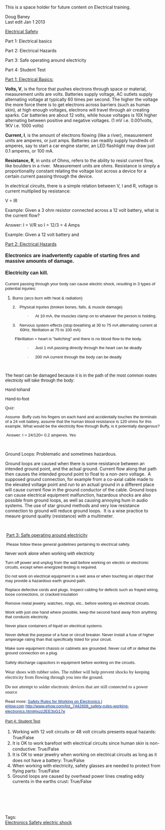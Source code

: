  
  <div class="content">
    <div class="field field-name-body field-type-text-with-summary field-label-hidden"><div class="field-items"><div class="field-item even"><p>This is a space holder for future content on Electrical training.</p><p>Doug Baney<br />Last edit Jan 1 2013</p><p><span style="text-decoration: underline;">Electrical Safety</span></p><p class="MsoNormal">Part 1: Electrical basics</p><p class="MsoNormal">Part 2: Electrical Hazards</p><p class="MsoNormal">Part 3: Safe operating around electricity</p><p class="MsoNormal">Part 4: Student Test</p><p class="MsoNormal"><span style="text-decoration: underline;">Part 1: Electrical Basics:</span></p><p class="MsoNormal"><strong>Volts, V</strong>, is the force that pushes electrons through space or material, measurement units are volts. Batteries supply voltage, AC outlets supply alternating voltage at typically 60 times per second. The higher the voltage the more force there is to get electrons across barriers (such as human skin), at high enough voltages, electrons will travel through air creating sparks. Car batteries are about 12 volts, while house voltages is 10X higher alternating between positive and negative voltages. (1 mV i.e. 0.001volts, 1KV i.e. 1000 volts)</p><p class="MsoNormal"><strong>Current, I</strong>, is the amount of electrons flowing (like a river), measurement units are amperes, or just amps. Batteries can readily supply hundreds of amperes, say to start a car engine starter, an LED flashlight may draw just 0.1 amperes, or 100 mA.</p><p class="MsoNormal"><strong>Resistance, R</strong>, in units of Ohms, refers to the ability to resist current flow, like boulders in a river.  Measurement units are ohms. Resistance is simply a proportionality constant relating the voltage lost across a device for a certain current passing through the device.</p><p class="MsoNormal">In electrical circuits, there is a simple relation between V, I and R, voltage is current multiplied by resistance:</p><p class="MsoNormal">V = IR</p><p class="MsoNormal">Example: Given a 3 ohm resistor connected across a 12 volt battery, what is the current flow?</p><p class="MsoNormal">Answer: I = V/R so I = 12/3 = 4 Amps</p><p class="MsoNormal">Example: Given a 12 volt battery and</p><p class="MsoNormal"><span style="text-decoration: underline;">Part 2: Electrical Hazards</span></p><h4><span style="font-size: 12pt; line-height: 115%; font-family: Arial, sans-serif; background-position: initial initial; background-repeat: initial initial;">Electronics are inadvertently capable of starting fires and massive amounts of damage.  </span></h4><h4><span style="font-size: 12pt; line-height: 115%; font-family: Arial, sans-serif;">Electricity can kill.</span></h4><p><span style="font-size: 10pt; font-family: Arial, sans-serif;">Current passing through your body can cause electric shock, resulting in 3 types of potential injuries:</span></p><ol type="1"><li class="MsoNormal" style="line-height: normal;"><span style="font-size: 10.0pt; font-family: &quot;Arial&quot;,&quot;sans-serif&quot;;">Burns (arcs burn      with heat &amp; radiation)</span></li></ol><p style="margin-left: .5in; text-indent: -.25in; mso-list: l3 level1 lfo7; tab-stops: list .5in;"><span style="font-size: 10pt; font-family: Arial, sans-serif;">2.<span style="font-size: 7pt; line-height: normal; font-family: 'Times New Roman';">     </span></span><span style="font-size: 10pt; font-family: Arial, sans-serif;">Physical injuries (broken bones, falls, &amp; muscle damage)</span></p><p style="margin-left: 1.0in; text-indent: -.25in; mso-list: l3 level2 lfo8; tab-stops: list 1.0in;"><span style="font-size: 10pt; font-family: Symbol;">·<span style="font-size: 7pt; line-height: normal; font-family: 'Times New Roman';">         </span></span><span style="font-size: 10pt; font-family: Arial, sans-serif;">At 10 mA, the muscles clamp on to whatever the person is holding.</span></p><p style="margin-left: .5in; text-indent: -.25in; mso-list: l3 level1 lfo8; tab-stops: list .5in;"><span style="font-size: 10pt; font-family: Arial, sans-serif;">3.<span style="font-size: 7pt; line-height: normal; font-family: 'Times New Roman';">     </span></span><span style="font-size: 10pt; font-family: Arial, sans-serif;">Nervous system effects (stop breathing at 30 to 75 mA alternating current at 60Hz, fibrillation at 75 to 100 mA)</span></p><p style="margin-left: .5in; text-indent: -.25in; mso-list: l3 level1 lfo8; tab-stops: list .5in;"><span style="font-size: 10pt; font-family: Arial, sans-serif;"> </span><span style="font-family: Arial, sans-serif; font-size: 10pt; line-height: normal;"><span style="white-space: pre;"> </span>Fibrillation = heart       is "twitching" and there is no blood flow to the body.</span></p><p style="margin-left: 1.0in; text-indent: -.25in; mso-list: l3 level2 lfo8; tab-stops: list 1.0in;"><span style="font-size: 10pt; font-family: Symbol;">·<span style="font-size: 7pt; line-height: normal; font-family: 'Times New Roman';">         </span></span><span style="font-size: 10pt; font-family: Arial, sans-serif;">Just 1 mA passing directly through the heart can be deadly</span></p><p style="margin-left: 1.0in; text-indent: -.25in; mso-list: l3 level2 lfo8; tab-stops: list 1.0in;"><span style="font-size: 10pt; font-family: Symbol;">·<span style="font-size: 7pt; line-height: normal; font-family: 'Times New Roman';">         </span></span><span style="font-size: 10pt; font-family: Arial, sans-serif;">200 mA current through the body can be deadly</span></p><p class="MsoNormal" style="mso-margin-top-alt: auto; mso-margin-bottom-alt: auto; margin-left: 1.0in; line-height: normal;"><span style="font-size: 10pt; font-family: Arial, sans-serif;"> </span></p><p><span style="font-family: Arial, sans-serif; line-height: normal;">The heart can be damaged because it is in the path of the most common routes electricity will take through the body:</span></p><p><span style="font-family: Arial, sans-serif; line-height: normal;">Hand-tohand</span></p><p><span style="font-family: Arial, sans-serif; line-height: normal;">Hand-to-foot</span></p><p class="MsoNormal" style="margin-bottom: .0001pt; line-height: normal;"><span style="font-size: 10pt; font-family: Arial, sans-serif;">Quiz:</span></p><p class="MsoNormal" style="margin-bottom: .0001pt; line-height: normal;"><span style="font-size: 10pt; font-family: Arial, sans-serif;">Assume  Buffy cuts his fingers on each hand and accidentally touches the terminals of a 24 volt battery, assume that the human blood resistance is 120 ohms for this example. What would be the electricity flow through Buffy, is it potentially dangerous?</span></p><p class="MsoNormal" style="margin-bottom: .0001pt; line-height: normal;"><span style="font-size: 10pt; font-family: Arial, sans-serif;"> </span><span style="font-family: Arial, sans-serif; font-size: 10pt;">Answer: I = 24/120= 0.2 amperes. Yes</span></p><p class="MsoNormal" style="margin-bottom: .0001pt; line-height: normal;"> </p><p class="MsoNormal" style="margin-bottom: .0001pt; line-height: normal;">Ground Loops: Problematic and sometimes hazardous.</p><p class="MsoNormal" style="margin-bottom: .0001pt; line-height: normal;">Ground loops are caused when there is some resistance between an intended ground point, and the actual ground. Current flow along that path then causes the intended ground point to float to a non-zero voltage.  A supposed ground connection, for example from a co-axial cable made to the elevated voltage point and run to an actual ground in a different place will cause current flow in the ground conductor of the cable. Ground loops can cause electrical equipment malfunction, hazardous shocks are also possible from ground loops, as well as causing annoying hum in audio systems. The use of star ground methods and very low resistance connection to ground will reduce ground loops.  It is a wise practice to meaure ground quality (resistance) with a multimeter.</p><p class="MsoNormal" style="margin-bottom: .0001pt; line-height: normal;"> </p><p class="MsoNormal" style="margin-bottom: .0001pt; line-height: normal;"><span style="font-size: 10pt; font-family: Arial, sans-serif;"> </span><span style="text-decoration: underline;">Part 3: Safe operating around electricity</span></p><p class="MsoNormal" style="margin-bottom: .0001pt; line-height: normal;"><span style="font-size: 10pt; font-family: Arial, sans-serif;"> </span><span style="font-family: Arial, sans-serif; font-size: 10pt;">Please follow these general guidelines pertaining to electrical safety. </span></p><p class="MsoNormal" style="margin-bottom: .0001pt; line-height: normal;"><span style="font-family: Arial, sans-serif;">Never work alone when working with electricity</span></p><p class="MsoNormal" style="margin-bottom: .0001pt; line-height: normal;"><span style="font-family: Arial, sans-serif; font-size: 10pt;">Turn off power and unplug from the wall before working on electric or electronic circuits, except when energized testing is required.</span></p><p class="MsoNormal" style="margin-bottom: .0001pt; line-height: normal;"><span style="font-family: Arial, sans-serif; font-size: 10pt;">Do not work on electrical equipment in a wet area or when touching an object that may provide a hazardous earth ground path.</span></p><p class="MsoNormal" style="margin-bottom: .0001pt; line-height: normal;"><span style="font-family: Arial, sans-serif; font-size: 10pt;"><span style="font-size: 10pt; font-family: Arial, sans-serif;">Replace defective cords and plugs. Inspect cabling for defects such as frayed wiring, loose connections, or cracked insulation</span></span></p><p class="MsoNormal" style="margin-bottom: .0001pt; line-height: normal;"><span style="font-family: Arial, sans-serif; font-size: 10pt;"><span style="font-size: 10pt; font-family: Arial, sans-serif;">Remove metal jewelry, watches, rings, etc., before working on electrical circuits.</span></span></p><p class="MsoNormal" style="margin-bottom: .0001pt; line-height: normal;"><span style="font-family: Arial, sans-serif; font-size: 10pt;"><span style="font-size: 10pt; font-family: Arial, sans-serif;">Work with just one hand where possible, keep the second hand away from anything that conducts electricity.</span></span></p><p class="MsoNormal" style="margin-bottom: .0001pt; line-height: normal;"><span style="font-family: Arial, sans-serif; font-size: 10pt;"><span style="font-size: 10pt; font-family: Arial, sans-serif;">Never place containers of liquid on electrical systems.</span></span></p><p class="MsoNormal" style="margin-bottom: .0001pt; line-height: normal;"><span style="font-family: Arial, sans-serif; font-size: 10pt;"><span style="font-size: 10pt; font-family: Arial, sans-serif;">Never defeat the purpose of a fuse or circuit breaker. Never install a fuse of higher amperage rating than that specifically listed for your circuit.</span></span></p><p class="MsoNormal" style="margin-bottom: .0001pt; line-height: normal;"><span style="font-family: Arial, sans-serif; font-size: 10pt;"><span style="font-size: 10pt; font-family: Arial, sans-serif;">Make sure equipment chassis or cabinets are grounded. Never cut off or defeat the ground connection on a plug.</span></span></p><p class="MsoNormal" style="margin-bottom: .0001pt; line-height: normal;"><span style="font-family: Arial, sans-serif; font-size: 10pt;"><span style="font-size: 10pt; font-family: Arial, sans-serif;"><span style="font-size: 10pt; font-family: Arial, sans-serif;">Safely discharge capacitors in equipment before working on the circuits.</span><span style="font-size: 12.0pt; font-family: &quot;Times New Roman&quot;,&quot;serif&quot;; mso-fareast-font-family: &quot;Times New Roman&quot;;"> </span></span></span></p><p class="MsoNormal" style="margin-bottom: .0001pt; line-height: normal;"><span style="font-family: Arial, sans-serif; font-size: 10pt;"><span style="font-size: 10pt; font-family: Arial, sans-serif;"><span style="font-size: 12.0pt; font-family: &quot;Times New Roman&quot;,&quot;serif&quot;; mso-fareast-font-family: &quot;Times New Roman&quot;;"><span style="font-family: Georgia, serif; font-size: 15px; text-indent: -24px;">Wear shoes with rubber soles. The rubber will help prevent shocks by keeping electricity from flowing through you into the ground.</span></span></span></span></p><p class="MsoNormal" style="margin-bottom: .0001pt; line-height: normal;"><span style="font-family: Arial, sans-serif; font-size: 10pt;"><span style="font-size: 10pt; font-family: Arial, sans-serif;"><span style="font-size: 12.0pt; font-family: &quot;Times New Roman&quot;,&quot;serif&quot;; mso-fareast-font-family: &quot;Times New Roman&quot;;"><span style="font-family: Georgia, serif; font-size: 15px; text-indent: -24px;">Do not attempt to solder electronic devices that are still connected to a power source</span></span></span></span></p><p class="MsoNormal" style="margin-bottom: .0001pt; line-height: normal;"><span style="font-family: Arial, sans-serif; font-size: 10pt;"><span style="font-size: 10pt; font-family: Arial, sans-serif;"><span style="font-size: 12.0pt; font-family: &quot;Times New Roman&quot;,&quot;serif&quot;; mso-fareast-font-family: &quot;Times New Roman&quot;;"><span style="font-size: 10pt; font-family: Arial, sans-serif; border: 1pt none windowtext; padding: 0in;">Read more: </span><a style="font-family: Verdana, Arial, Helvetica, sans-serif; font-size: 10px;" href="http://www.ehow.com/list_7442608_safety-rules-working-electronics.html#ixzz2EE3sG17e"><span style="font-size: 10pt; font-family: inherit, serif; color: #003399; border: 1pt none windowtext; padding: 0in;">Safety Rules for Working on Electronics | eHow.com</span></a><span style="font-size: 10pt; font-family: Arial, sans-serif; border: 1pt none windowtext; padding: 0in;"> </span><a style="font-family: Verdana, Arial, Helvetica, sans-serif; font-size: 10px;" href="http://www.ehow.com/list_7442608_safety-rules-working-electronics.html#ixzz2EE3sG17e"><span style="font-size: 10pt; font-family: inherit, serif; color: #003399; border: 1pt none windowtext; padding: 0in;">http://www.ehow.com/list_7442608_safety-rules-working-electronics.html#ixzz2EE3sG17e</span></a><span style="font-size: 12.0pt; font-family: &quot;Times New Roman&quot;,&quot;serif&quot;; mso-fareast-font-family: &quot;Times New Roman&quot;; mso-no-proof: yes;"> </span></span></span></span></p><p class="MsoNormal" style="margin-bottom: .0001pt; line-height: normal;"><span style="text-decoration: underline;"><span style="font-family: Arial, sans-serif; font-size: 10pt;"><span style="font-size: 10pt; font-family: Arial, sans-serif;"><span style="font-size: 12.0pt; font-family: &quot;Times New Roman&quot;,&quot;serif&quot;; mso-fareast-font-family: &quot;Times New Roman&quot;;"><span style="font-size: 12.0pt; font-family: &quot;Times New Roman&quot;,&quot;serif&quot;; mso-fareast-font-family: &quot;Times New Roman&quot;; mso-no-proof: yes;"><span style="font-family: 'Lucida Grande', 'Lucida Sans Unicode', sans-serif; font-size: 13px; line-height: 20px;">Part 4: Student Test</span></span></span></span></span></span></p><ol><li><span style="line-height: 20px;">Working with 12 volt circuits or 48 volt circuits presents equal hazards: True/False</span></li><li><span style="line-height: 20px;">It is OK to work barefoot with electrical circuits since human skin is non-conductive: True/False</span></li><li><span style="line-height: 20px;">It is OK to wear jewelry when working on electrical circuits as long as it does not have a battery: True/False</span></li><li>When working with electricity, safety glasses are needed to protect from flying parts: True/False</li><li>Ground loops are caused by overhead power lines creating eddy currents in the earths crust: True/False</li></ol><p class="MsoNormal" style="margin-bottom: .0001pt; line-height: normal;"> </p><p class="MsoNormal" style="margin-bottom: .0001pt; line-height: normal;"><span style="font-family: Arial, sans-serif; font-size: 10pt;"><span style="font-size: 10pt; font-family: Arial, sans-serif;"><span style="font-size: 12.0pt; font-family: &quot;Times New Roman&quot;,&quot;serif&quot;; mso-fareast-font-family: &quot;Times New Roman&quot;;"><span style="font-size: 12.0pt; font-family: &quot;Times New Roman&quot;,&quot;serif&quot;; mso-fareast-font-family: &quot;Times New Roman&quot;; mso-no-proof: yes;"><span style="font-family: 'Lucida Grande', 'Lucida Sans Unicode', sans-serif; font-size: 13px; line-height: 20px;"><br /></span></span></span></span></span></p><p class="MsoNormal" style="margin-bottom: .0001pt; line-height: normal;"><span style="font-family: Arial, sans-serif; font-size: 10pt;"><span style="font-size: 10pt; font-family: Arial, sans-serif;"><span style="font-size: 12.0pt; font-family: &quot;Times New Roman&quot;,&quot;serif&quot;; mso-fareast-font-family: &quot;Times New Roman&quot;;"><span style="font-size: 12.0pt; font-family: &quot;Times New Roman&quot;,&quot;serif&quot;; mso-fareast-font-family: &quot;Times New Roman&quot;; mso-no-proof: yes;"><span style="font-family: 'Lucida Grande', 'Lucida Sans Unicode', sans-serif; font-size: 13px; line-height: 20px;"><br /></span></span></span></span></span></p></div></div></div><div class="field field-name-field-tags field-type-taxonomy-term-reference field-label-above"><div class="field-label">Tags:&nbsp;</div><div class="field-items"><div class="field-item even"><a href="../tags/electronics-safety-electric-shock.html">Electronics Safety electric shock</a></div></div></div>  </div>

  
  
</div>
  </div>
</div>
  </div>
    </div>